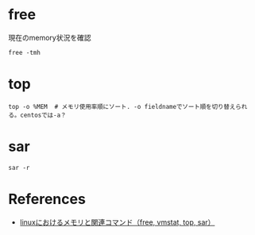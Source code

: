 


# free

現在のmemory状況を確認

```
free -tmh
```

# top

```
top -o %MEM  # メモリ使用率順にソート. -o fieldnameでソート順を切り替えられる。centosでは-a？
```

# sar

```
sar -r
```


# References

+ [linuxにおけるメモリと関連コマンド（free, vmstat, top, sar）](http://sisidovski.hatenablog.com/entry/2015/07/07/072150)
